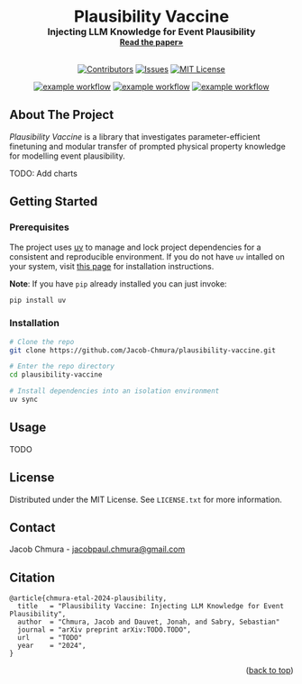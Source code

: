<a id="readme-top"></a>

<div align="center">
  <h1 style="font-size:3vw;padding:0;margin:0;display:inline">Plausibility Vaccine</h3>
  <h3 style="margin:0">Injecting LLM Knowledge for Event Plausibility</h3>
  <a href="https://github.com/Jacob-Chmura/plausibility-vaccine"><strong>Read the paper»</strong></a>
</div>

<br />

<div align="center">

<a href="">[![Contributors][contributors-shield]][contributors-url]</a>
<a href="">[![Issues][issues-shield]][issues-url]</a>
<a href="">[![MIT License][license-shield]][license-url]</a>

</div>

<div align="center">

<a href="">![example workflow](https://github.com/Jacob-Chmura/plausibility-vaccine/actions/workflows/ruff.yml/badge.svg)</a>
<a href="">![example workflow](https://github.com/Jacob-Chmura/plausibility-vaccine/actions/workflows/mypy.yml/badge.svg)</a> <a href="">![example workflow](https://github.com/Jacob-Chmura/plausibility-vaccine/actions/workflows/testing.yml/badge.svg)</a>

</div>

## About The Project

_Plausibility Vaccine_ is a library that investigates parameter-efficient finetuning and modular transfer of prompted physical property knowledge for modelling event plausibility.

TODO: Add charts

## Getting Started

### Prerequisites

The project uses [uv](https://docs.astral.sh/uv/) to manage and lock project dependencies for a consistent and reproducible environment. If you do not have `uv` intalled on your system, visit [this page](https://docs.astral.sh/uv/getting-started/installation/) for installation instructions.

**Note**: If you have `pip` already installed you can just invoke:

```sh
pip install uv
```

### Installation

```sh
# Clone the repo
git clone https://github.com/Jacob-Chmura/plausibility-vaccine.git

# Enter the repo directory
cd plausibility-vaccine

# Install dependencies into an isolation environment
uv sync
```

## Usage

TODO

## License

Distributed under the MIT License. See `LICENSE.txt` for more information.

## Contact

Jacob Chmura - jacobpaul.chmura@gmail.com

## Citation

```
@article{chmura-etal-2024-plausibility,
  title   = "Plausibility Vaccine: Injecting LLM Knowledge for Event Plausibility",
  author  = "Chmura, Jacob and Dauvet, Jonah, and Sabry, Sebastian"
  journal = "arXiv preprint arXiv:TODO.TODO",
  url     = "TODO"
  year    = "2024",
}
```

<p align="right">(<a href="#readme-top">back to top</a>)</p>

[contributors-shield]: https://img.shields.io/github/contributors/Jacob-Chmura/plausibility-vaccine.svg?style=for-the-badge
[contributors-url]: https://github.com/Jacob-Chmura/plausibility-vaccine/graphs/contributors
[issues-shield]: https://img.shields.io/github/issues/Jacob-Chmura/plausibility-vaccine.svg?style=for-the-badge
[issues-url]: https://github.com/Jacob-Chmura/plausibility-vaccine/issues
[license-shield]: https://img.shields.io/github/license/Jacob-Chmura/plausibility-vaccine.svg?style=for-the-badge
[license-url]: https://github.com/Jacob-Chmura/plausibility-vaccine/blob/master/LICENSE.txt
